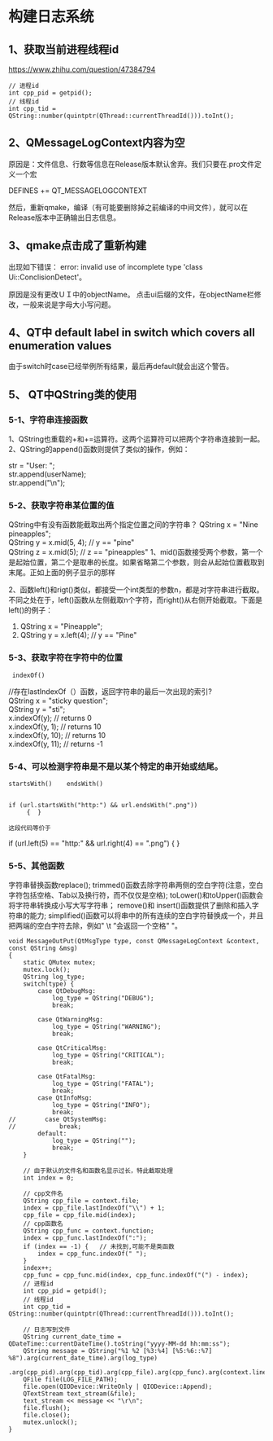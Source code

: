 # 构建日志系统

## 1、获取当前进程线程id
https://www.zhihu.com/question/47384794
```
// 进程id
int cpp_pid = getpid();
// 线程id
int cpp_tid = QString::number(quintptr(QThread::currentThreadId())).toInt();
```

## 2、QMessageLogContext内容为空
原因是：文件信息、行数等信息在Release版本默认舍弃。我们只要在.pro文件定义一个宏

DEFINES += QT_MESSAGELOGCONTEXT

然后，重新qmake，编译（有可能要删除掉之前编译的中间文件），就可以在Release版本中正确输出日志信息。

## 3、qmake点击成了重新构建
出现如下错误： error: invalid use of incomplete type 'class Ui::ConclisionDetect'。

原因是没有更改ＵＩ中的objectName。
点击ui后缀的文件，在objectName栏修改，一般来说是字母大小写问题。

## 4、QT中 default label in switch which covers all enumeration values
由于switch时case已经举例所有结果，最后再default就会出这个警告。

## 5、 QT中QString类的使用
### 5-1、字符串连接函数
1、QString也重载的+和+=运算符。这两个运算符可以把两个字符串连接到一起。
2、QString的append()函数则提供了类似的操作，例如：

   str = "User: ";  
   str.append(userName);  
   str.append("\n");


### 5-2、获取字符串某位置的值
QString中有没有函数能截取出两个指定位置之间的字符串？
    QString x = "Nine pineapples";  
    QString y = x.mid(5, 4);            // y == "pine"  
    QString z = x.mid(5);               // z == "pineapples"
1、mid()函数接受两个参数，第一个是起始位置，第二个是取串的长度。如果省略第二个参数，则会从起始位置截取到末尾。正如上面的例子显示的那样

2、函数left()和rigt()类似，都接受一个int类型的参数n，都是对字符串进行截取。不同之处在于，left()函数从左侧截取n个字符，而right()从右侧开始截取。下面是left()的例子：

   1. QString x = "Pineapple";  
   2. QString y = x.left(4);      // y == "Pine"

### 5-3、获取字符在字符中的位置
     indexOf()
   //存在lastIndexOf（）函数，返回字符串的最后一次出现的索引?  
   QString x = "sticky question";  
   QString y = "sti";  
   x.indexOf(y);               // returns 0  
   x.indexOf(y, 1);            // returns 10  
   x.indexOf(y, 10);           // returns 10  
   x.indexOf(y, 11);           // returns -1

### 5-4、可以检测字符串是不是以某个特定的串开始或结尾。
    startsWith()    endsWith()
    
    
    if (url.startsWith("http:") && url.endsWith(".png"))  
         {  }

    这段代码等价于

   if (url.left(5) == "http:" && url.right(4) == ".png") 
         {  }

### 5-5、其他函数
字符串替换函数replace();
trimmed()函数去除字符串两侧的空白字符(注意，空白字符包括空格、Tab以及换行符，而不仅仅是空格);
toLower()和toUpper()函数会将字符串转换成小写大写字符串；
remove()和 insert()函数提供了删除和插入字符串的能力;
simplified()函数可以将串中的所有连续的空白字符替换成一个，并且把两端的空白字符去除，例如"   \t   ”会返回一个空格" "。


```
void MessageOutPut(QtMsgType type, const QMessageLogContext &context, const QString &msg)
{
    static QMutex mutex;
    mutex.lock();
    QString log_type;
    switch(type) {
        case QtDebugMsg:
            log_type = QString("DEBUG");
            break;

        case QtWarningMsg:
            log_type = QString("WARNING");
            break;

        case QtCriticalMsg:
            log_type = QString("CRITICAL");
            break;

        case QtFatalMsg:
            log_type = QString("FATAL");
            break;
        case QtInfoMsg:
            log_type = QString("INFO");
            break;
//        case QtSystemMsg:
//            break;
        default:
            log_type = QString("");
            break;
    }

    // 由于默认的文件名和函数名显示过长，特此截取处理
    int index = 0;

    // cpp文件名
    QString cpp_file = context.file;
    index = cpp_file.lastIndexOf("\\") + 1;
    cpp_file = cpp_file.mid(index);
    // cpp函数名
    QString cpp_func = context.function;
    index = cpp_func.lastIndexOf(":");
    if (index == -1) {   // 未找到,可能不是类函数
        index = cpp_func.indexOf(" ");
    }
    index++;
    cpp_func = cpp_func.mid(index, cpp_func.indexOf("(") - index);
    // 进程id
    int cpp_pid = getpid();
    // 线程id
    int cpp_tid = QString::number(quintptr(QThread::currentThreadId())).toInt();

    // 日志写到文件
    QString current_date_time = QDateTime::currentDateTime().toString("yyyy-MM-dd hh:mm:ss");
    QString message = QString("%1 %2 [%3:%4] [%5:%6::%7] %8").arg(current_date_time).arg(log_type)
            .arg(cpp_pid).arg(cpp_tid).arg(cpp_file).arg(cpp_func).arg(context.line).arg(msg);
    QFile file(LOG_FILE_PATH);
    file.open(QIODevice::WriteOnly | QIODevice::Append);
    QTextStream text_stream(&file);
    text_stream << message << "\r\n";
    file.flush();
    file.close();
    mutex.unlock();
}
```
